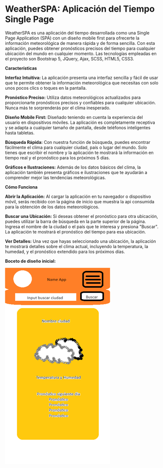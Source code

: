 # WeatherSPA: Aplicación del Tiempo Single Page
WeatherSPA es una aplicación del tiempo desarrollada como una Single Page Application (SPA) con un diseño mobile first para ofrecerte la información meteorológica de manera rápida y de forma sencilla. Con esta aplicación, puedes obtener pronósticos precisos del tiempo para cualquier ubicación del mundo en cualquier momento. Las tecnologías empleadas en el proyecto son Bootstrap 5, JQuery, Ajax, SCSS, HTML5, CSS3.

**Características**

**Interfaz Intuitiva:** La aplicación presenta una interfaz sencilla y fácil de usar que te permite obtener la información meteorológica que necesitas con solo unos pocos clics o toques en la pantalla.

**Pronóstico Preciso:** Utiliza datos meteorológicos actualizados para proporcionarte pronósticos precisos y confiables para cualquier ubicación. Nunca más te sorprenderás por el clima inesperado.

**Diseño Mobile First:** Diseñado teniendo en cuenta la experiencia del usuario en dispositivos móviles. La aplicación es completamente receptiva y se adapta a cualquier tamaño de pantalla, desde teléfonos inteligentes hasta tabletas.

**Búsqueda Rápida:** Con nuestra función de búsqueda, puedes encontrar fácilmente el clima para cualquier ciudad, país o lugar del mundo. Solo tienes que escribir el nombre y la aplicación te mostrará la información en tiempo real y el pronóstico para los próximos 5 días.

**Gráficos e Ilustraciones:** Además de los datos básicos del clima, la aplicación también presenta gráficos e ilustraciones que te ayudarán a comprender mejor las tendencias meteorológicas.

**Cómo Funciona**

**Abrir la Aplicación:** Al cargar la aplicación en tu navegador o dispositivo móvil, serás recibido con la página de inicio que muestra la api consumida para la obtención de los datos meteorológicos.

**Buscar una Ubicación:** Si deseas obtener el pronóstico para otra ubicación, puedes utilizar la barra de búsqueda en la parte superior de la página. Ingresa el nombre de la ciudad o el país que te interesa y presiona "Buscar". La aplicación te mostrará el pronóstico del tiempo para esa ubicación.

**Ver Detalles:** Una vez que hayas seleccionado una ubicación, la aplicación te mostrará detalles sobre el clima actual, incluyendo la temperatura, la humedad, y el pronóstico extendido para los próximos días.

**Boceto de diseño inicial:**

![Idea de diseño inicial](https://github.com/xportas/weather-single-page-app/blob/main/assets/images/boceto%20app.png)
